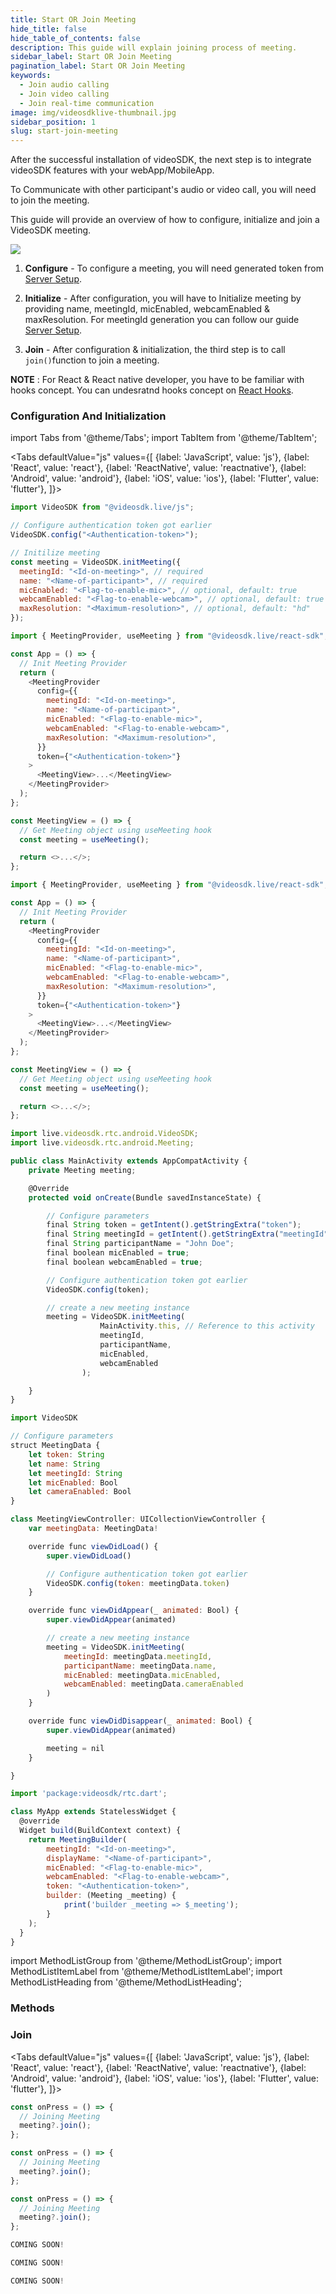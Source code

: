 ```yaml
---
title: Start OR Join Meeting
hide_title: false
hide_table_of_contents: false
description: This guide will explain joining process of meeting.
sidebar_label: Start OR Join Meeting
pagination_label: Start OR Join Meeting
keywords:
  - Join audio calling
  - Join video calling
  - Join real-time communication
image: img/videosdklive-thumbnail.jpg
sidebar_position: 1
slug: start-join-meeting
---
```


<div style={{display:'flex',flexDirection:'row',alignItems:'stretch',}}>
<div style={{}}>
<p>
After the successful installation of videoSDK, the next step is to integrate videoSDK features with your webApp/MobileApp.</p>

<p>To Communicate with other participant's audio or video call, you will need to join the meeting.</p>

<p>This guide will provide an overview of how to configure, initialize and join a VideoSDK meeting.</p>

</div>
<div>
<img src="/img/New Meeting.gif"/>
</div>

</div>

1. **Configure** - To configure a meeting, you will need generated token from [Server Setup](/docs/guide/audio-and-video-calling/server-setup).

2. **Initialize** - After configuration, you will have to Initialize meeting by providing name, meetingId, micEnabled, webcamEnabled & maxResolution. For meetingId generation you can follow our guide [Server Setup](/docs/guide/audio-and-video-calling/server-setup).

3. **Join** - After configuration & initialization, the third step is to call `join()`function to join a meeting.

**NOTE** : For React & React native developer, you have to be familiar with hooks concept. You can undesratnd hooks concept on [React Hooks](https://reactjs.org/docs/hooks-intro.html).

### Configuration And Initialization

import Tabs from '@theme/Tabs';
import TabItem from '@theme/TabItem';

<Tabs
defaultValue="js"
values={[
{label: 'JavaScript', value: 'js'},
{label: 'React', value: 'react'},
{label: 'ReactNative', value: 'reactnative'},
{label: 'Android', value: 'android'},
{label: 'iOS', value: 'ios'},
{label: 'Flutter', value: 'flutter'},
]}>
<TabItem value="js">

```js
import VideoSDK from "@videosdk.live/js";

// Configure authentication token got earlier
VideoSDK.config("<Authentication-token>");

// Initilize meeting
const meeting = VideoSDK.initMeeting({
  meetingId: "<Id-on-meeting>", // required
  name: "<Name-of-participant>", // required
  micEnabled: "<Flag-to-enable-mic>", // optional, default: true
  webcamEnabled: "<Flag-to-enable-webcam>", // optional, default: true
  maxResolution: "<Maximum-resolution>", // optional, default: "hd"
});
```

</TabItem>
<TabItem value="react">

```js
import { MeetingProvider, useMeeting } from "@videosdk.live/react-sdk";

const App = () => {
  // Init Meeting Provider
  return (
    <MeetingProvider
      config={{
        meetingId: "<Id-on-meeting>",
        name: "<Name-of-participant>",
        micEnabled: "<Flag-to-enable-mic>",
        webcamEnabled: "<Flag-to-enable-webcam>",
        maxResolution: "<Maximum-resolution>",
      }}
      token={"<Authentication-token>"}
    >
      <MeetingView>...</MeetingView>
    </MeetingProvider>
  );
};

const MeetingView = () => {
  // Get Meeting object using useMeeting hook
  const meeting = useMeeting();

  return <>...</>;
};
```

</TabItem>
<TabItem value="reactnative">

```js
import { MeetingProvider, useMeeting } from "@videosdk.live/react-sdk";

const App = () => {
  // Init Meeting Provider
  return (
    <MeetingProvider
      config={{
        meetingId: "<Id-on-meeting>",
        name: "<Name-of-participant>",
        micEnabled: "<Flag-to-enable-mic>",
        webcamEnabled: "<Flag-to-enable-webcam>",
        maxResolution: "<Maximum-resolution>",
      }}
      token={"<Authentication-token>"}
    >
      <MeetingView>...</MeetingView>
    </MeetingProvider>
  );
};

const MeetingView = () => {
  // Get Meeting object using useMeeting hook
  const meeting = useMeeting();

  return <>...</>;
};
```

</TabItem>
<TabItem value="android">

```js
import live.videosdk.rtc.android.VideoSDK;
import live.videosdk.rtc.android.Meeting;

public class MainActivity extends AppCompatActivity {
    private Meeting meeting;

    @Override
    protected void onCreate(Bundle savedInstanceState) {

        // Configure parameters
        final String token = getIntent().getStringExtra("token");
        final String meetingId = getIntent().getStringExtra("meetingId");
        final String participantName = "John Doe";
        final boolean micEnabled = true;
        final boolean webcamEnabled = true;

        // Configure authentication token got earlier
        VideoSDK.config(token);

        // create a new meeting instance
        meeting = VideoSDK.initMeeting(
                    MainActivity.this, // Reference to this activity
                    meetingId,
                    participantName,
                    micEnabled,
                    webcamEnabled
                );

    }
}

```

</TabItem>
<TabItem value="ios">

```js
import VideoSDK

// Configure parameters
struct MeetingData {
    let token: String
    let name: String
    let meetingId: String
    let micEnabled: Bool
    let cameraEnabled: Bool
}

class MeetingViewController: UICollectionViewController {
    var meetingData: MeetingData!

    override func viewDidLoad() {
        super.viewDidLoad()

        // Configure authentication token got earlier
        VideoSDK.config(token: meetingData.token)
    }

    override func viewDidAppear(_ animated: Bool) {
        super.viewDidAppear(animated)

        // create a new meeting instance
        meeting = VideoSDK.initMeeting(
            meetingId: meetingData.meetingId,
            participantName: meetingData.name,
            micEnabled: meetingData.micEnabled,
            webcamEnabled: meetingData.cameraEnabled
        )
    }

    override func viewDidDisappear(_ animated: Bool) {
        super.viewDidAppear(animated)

        meeting = nil
    }

}
```

</TabItem>
<TabItem value="flutter">

```js
import 'package:videosdk/rtc.dart';

class MyApp extends StatelessWidget {
  @override
  Widget build(BuildContext context) {
    return MeetingBuilder(
        meetingId: "<Id-on-meeting>",
        displayName: "<Name-of-participant>",
        micEnabled: "<Flag-to-enable-mic>",
        webcamEnabled: "<Flag-to-enable-webcam>",
        token: "<Authentication-token>",
        builder: (Meeting _meeting) {
            print('builder _meeting => $_meeting');
        }
    );
  }
}
```

</TabItem>
</Tabs>

import MethodListGroup from '@theme/MethodListGroup';
import MethodListItemLabel from '@theme/MethodListItemLabel';
import MethodListHeading from '@theme/MethodListHeading';

### Methods

<MethodListGroup>
  <MethodListItemLabel name="config()" description="Method to configure authentication token in SDK. It established connection between client and server"   >
    <MethodListGroup>
      <MethodListHeading heading="parameters" />
      <MethodListItemLabel name="token" type={"String"} option="required" description="Authentication token generated earlier" />
    </MethodListGroup>
  </MethodListItemLabel>
</MethodListGroup>

<MethodListGroup>
  <MethodListItemLabel name="initMeeting()"  description="Factory method to initialize Meeting object" >
    <MethodListGroup>
      <MethodListHeading heading="parameters" />
      <MethodListItemLabel name="meetingId"  type={"String"} option="required" description="meetingId generated using API" />
      <MethodListItemLabel name="name"  type={"String"}  option="required" description="name of the participant" />
      <MethodListItemLabel name="micEnabled"  type={"Boolean"}  option="optional" defaultValue="true"  description="Flag to enable and disable mic" />
      <MethodListItemLabel name="webcamEnabled"  type={"Boolean"} option="optional" defaultValue="true"  description="Flag to enable and disable camera" />
      <MethodListItemLabel name="maxResolution"  type={"String"} option="optional" defaultValue="hd"  description="Maximum resoultion a particular participant should have" />
    </MethodListGroup>
  </MethodListItemLabel>
</MethodListGroup>

### Join

<Tabs
defaultValue="js"
values={[
{label: 'JavaScript', value: 'js'},
{label: 'React', value: 'react'},
{label: 'ReactNative', value: 'reactnative'},
{label: 'Android', value: 'android'},
{label: 'iOS', value: 'ios'},
{label: 'Flutter', value: 'flutter'},
]}>
<TabItem value="js">

```js
const onPress = () => {
  // Joining Meeting
  meeting?.join();
};
```

</TabItem>
<TabItem value="react">

```js
const onPress = () => {
  // Joining Meeting
  meeting?.join();
};
```

</TabItem>
<TabItem value="reactnative">

```js
const onPress = () => {
  // Joining Meeting
  meeting?.join();
};
```

</TabItem>
<TabItem value="android">

```js
COMING SOON!
```

</TabItem>
<TabItem value="ios">

```js
COMING SOON!
```

</TabItem>
<TabItem value="flutter">

```js
COMING SOON!
```

</TabItem>
</Tabs>
